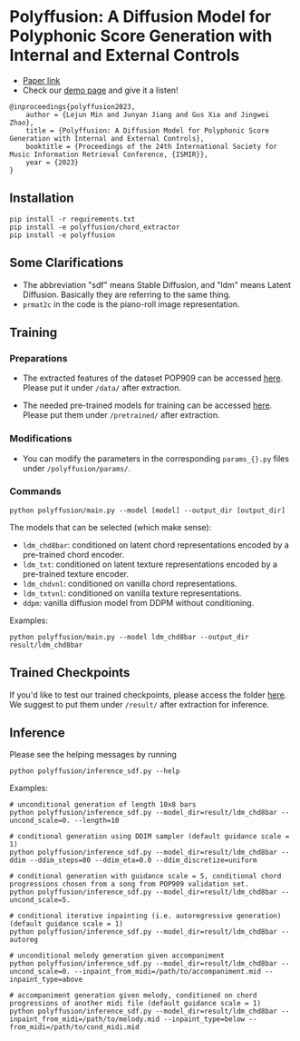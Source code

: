 # Polyffusion: A Diffusion Model for Polyphonic Score Generation with Internal and External Controls

- [Paper link](https://arxiv.org/abs/2307.10304)
- Check our [demo page](https://polyffusion.github.io/) and give it a listen!

```
@inproceedings{polyffusion2023,
    author = {Lejun Min and Junyan Jiang and Gus Xia and Jingwei Zhao},
    title = {Polyffusion: A Diffusion Model for Polyphonic Score Generation with Internal and External Controls},
    booktitle = {Proceedings of the 24th International Society for Music Information Retrieval Conference, {ISMIR}},
    year = {2023}
}
```

## Installation

```shell
pip install -r requirements.txt
pip install -e polyffusion/chord_extractor
pip install -e polyffusion
```

## Some Clarifications

- The abbreviation "sdf" means Stable Diffusion, and "ldm" means Latent Diffusion. Basically they are referring to the same thing.
- `prmat2c` in the code is the piano-roll image representation.

## Training

### Preparations

- The extracted features of the dataset POP909 can be accessed [here](https://yukisaki-my.sharepoint.com/:u:/g/personal/aik2_yukisaki_io/EdUovlRZvExJrGatAR8BlTsBDC8udJiuhnIimPuD2PQ3FQ?e=WwD7Dl). Please put it under `/data/` after extraction.

- The needed pre-trained models for training can be accessed [here](https://yukisaki-my.sharepoint.com/:u:/g/personal/aik2_yukisaki_io/Eca406YwV1tMgwHdoepC7G8B5l-4GRBGv7TzrI9OOg3eIA?e=uecJdU). Please put them under `/pretrained/` after extraction.

### Modifications

- You can modify the parameters in the corresponding `params_{}.py` files under `/polyffusion/params/`.

### Commands

```shell
python polyffusion/main.py --model [model] --output_dir [output_dir]
```

The models that can be selected (which make sense):

- `ldm_chd8bar`: conditioned on latent chord representations encoded by a pre-trained chord encoder.
- `ldm_txt`: conditioned on latent texture representations encoded by a pre-trained texture encoder.
- `ldm_chdvnl`: conditioned on vanilla chord representations.
- `ldm_txtvnl`: conditioned on vanilla texture representations.
- `ddpm`: vanilla diffusion model from DDPM without conditioning.

Examples:

```shell
python polyffusion/main.py --model ldm_chd8bar --output_dir result/ldm_chd8bar
```

## Trained Checkpoints

If you'd like to test our trained checkpoints, please access the folder [here](https://yukisaki-my.sharepoint.com/:f:/g/personal/aik2_yukisaki_io/EjG0IB8Xb_1CoVfYCmNUB-ABMLVSRqJST4VTrYJxjJFdnw?e=OqmZpp). We suggest to put them under `/result/` after extraction for inference.

## Inference

Please see the helping messages by running

```shell
python polyffusion/inference_sdf.py --help
```

Examples:

```shell
# unconditional generation of length 10x8 bars
python polyffusion/inference_sdf.py --model_dir=result/ldm_chd8bar --uncond_scale=0. --length=10

# conditional generation using DDIM sampler (default guidance scale = 1)
python polyffusion/inference_sdf.py --model_dir=result/ldm_chd8bar --ddim --ddim_steps=80 --ddim_eta=0.0 --ddim_discretize=uniform

# conditional generation with guidance scale = 5, conditional chord progressions chosen from a song from POP909 validation set.
python polyffusion/inference_sdf.py --model_dir=result/ldm_chd8bar --uncond_scale=5.

# conditional iterative inpainting (i.e. autoregressive generation) (default guidance scale = 1)
python polyffusion/inference_sdf.py --model_dir=result/ldm_chd8bar --autoreg

# unconditional melody generation given accompaniment
python polyffusion/inference_sdf.py --model_dir=result/ldm_chd8bar --uncond_scale=0. --inpaint_from_midi=/path/to/accompaniment.mid --inpaint_type=above

# accompaniment generation given melody, conditioned on chord progressions of another midi file (default guidance scale = 1)
python polyffusion/inference_sdf.py --model_dir=result/ldm_chd8bar --inpaint_from_midi=/path/to/melody.mid --inpaint_type=below --from_midi=/path/to/cond_midi.mid
```
